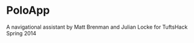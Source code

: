 PoloApp
=======

A navigational assistant by Matt Brenman and Julian Locke for TuftsHack Spring 2014
